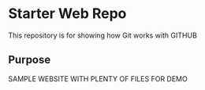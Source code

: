 # Starter Web Repo

This repository is for showing how Git works with GITHUB

## Purpose

SAMPLE WEBSITE WITH PLENTY OF FILES FOR DEMO
